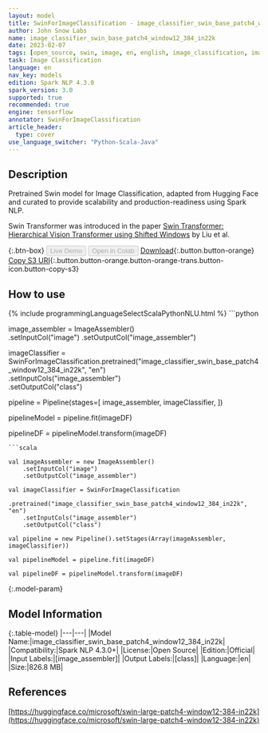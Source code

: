 ```yaml
---
layout: model
title: SwinForImageClassification - image_classifier_swin_base_patch4_window12_384_in22k
author: John Snow Labs
name: image_classifier_swin_base_patch4_window12_384_in22k
date: 2023-02-07
tags: [open_source, swin, image, en, english, image_classification, imagenet, tensorflow]
task: Image Classification
language: en
nav_key: models
edition: Spark NLP 4.3.0
spark_version: 3.0
supported: true
recommended: true
engine: tensorflow
annotator: SwinForImageClassification
article_header:
  type: cover
use_language_switcher: "Python-Scala-Java"
---
```


## Description

Pretrained Swin model for Image Classification, adapted from Hugging Face and curated to provide scalability and production-readiness using Spark NLP.

Swin Transformer was introduced in the paper [Swin Transformer: Hierarchical Vision Transformer using Shifted Windows](https://arxiv.org/abs/2103.14030) by Liu et al.

{:.btn-box}
<button class="button button-orange" disabled>Live Demo</button>
<button class="button button-orange" disabled>Open in Colab</button>
[Download](https://s3.amazonaws.com/auxdata.johnsnowlabs.com/public/models/image_classifier_swin_base_patch4_window12_384_in22k_en_4.3.0_3.0_1675783085913.zip){:.button.button-orange}
[Copy S3 URI](s3://auxdata.johnsnowlabs.com/public/models/image_classifier_swin_base_patch4_window12_384_in22k_en_4.3.0_3.0_1675783085913.zip){:.button.button-orange.button-orange-trans.button-icon.button-copy-s3}

## How to use



<div class="tabs-box" markdown="1">
{% include programmingLanguageSelectScalaPythonNLU.html %}
```python
                
image_assembler = ImageAssembler()\
  .setInputCol("image")
  .setOutputCol("image_assembler")

imageClassifier = SwinForImageClassification.pretrained("image_classifier_swin_base_patch4_window12_384_in22k", "en")\
  .setInputCols("image_assembler")\
  .setOutputCol("class")

pipeline = Pipeline(stages=[
  image_assembler,
  imageClassifier,
])

pipelineModel = pipeline.fit(imageDF)

pipelineDF = pipelineModel.transform(imageDF)
```
```scala

val imageAssembler = new ImageAssembler()
    .setInputCol("image")
    .setOutputCol("image_assembler")

val imageClassifier = SwinForImageClassification
    .pretrained("image_classifier_swin_base_patch4_window12_384_in22k", "en")
    .setInputCols("image_assembler") 
    .setOutputCol("class") 

val pipeline = new Pipeline().setStages(Array(imageAssembler, imageClassifier))

val pipelineModel = pipeline.fit(imageDF)

val pipelineDF = pipelineModel.transform(imageDF)
```
</div>

{:.model-param}
## Model Information

{:.table-model}
|---|---|
|Model Name:|image_classifier_swin_base_patch4_window12_384_in22k|
|Compatibility:|Spark NLP 4.3.0+|
|License:|Open Source|
|Edition:|Official|
|Input Labels:|[image_assembler]|
|Output Labels:|[class]|
|Language:|en|
|Size:|826.8 MB|

## References

[https://huggingface.co/microsoft/swin-large-patch4-window12-384-in22k](https://huggingface.co/microsoft/swin-large-patch4-window12-384-in22k)
